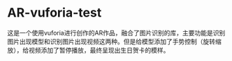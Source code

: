 # AR-vuforia-test
这是一个使用vuforia进行创作的AR作品，融合了图片识别的库，主要功能是识别图片出现模型和识别图片出现视频这两种。但是给模型添加了手势控制（旋转缩放），给视频添加了暂停播放，最终呈现出生日贺卡的模样。
